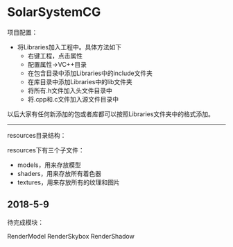 # SolarSystemCG

项目配置：

- 将Libraries加入工程中。具体方法如下
	- 右键工程，点击属性
	- 配置属性->VC++目录
	- 在包含目录中添加Libraries中的include文件夹
	- 在库目录中添加Libraries中的lib文件夹
	- 将所有.h文件加入头文件目录中
	- 将.cpp和.c文件加入源文件目录中

以后大家有任何新添加的包或者库都可以按照Libraries文件夹中的格式添加。

 ---

resources目录结构：

resources下有三个子文件：

- models，用来存放模型
- shaders，用来存放所有着色器
- textures，用来存放所有的纹理和图片


## 2018-5-9 
待完成模块：

RenderModel
RenderSkybox
RenderShadow